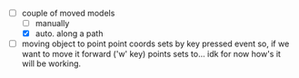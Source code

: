 - [ ] couple of moved models
	- [ ] manually 
	- [x] auto. along a path

- [ ] moving object to point
point coords sets by key pressed event
so, if we want to move it forward ('w' key) points sets to... idk for now how's
it will be working.